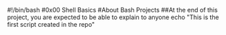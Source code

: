 #!/bin/bash
#0x00 Shell Basics
#About Bash Projects
##At the end of this project, you are expected to be able to explain to anyone
echo "This is the first script created in the repo"

